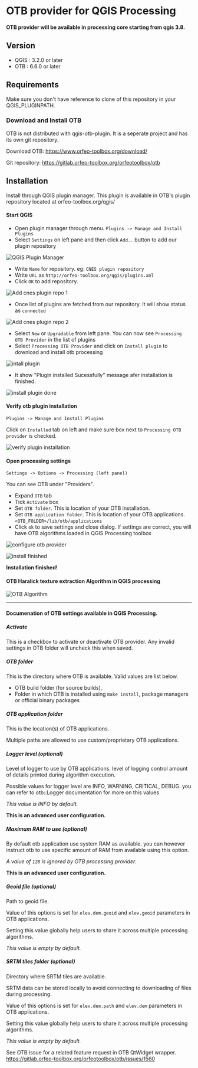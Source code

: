 # OTB provider for QGIS Processing

**OTB provider will be available in processing core starting from qgis 3.8.**


## Version
* QGIS : 3.2.0 or later
* OTB  : 6.6.0 or later


## Requirements

Make sure you don't have reference to clone of this repository in your QGIS_PLUGINPATH. 

### Download and Install OTB

OTB is not distributed with qgis-otb-plugin. It is a seperate project and has its own git repository.

Download OTB: https://www.orfeo-toolbox.org/download/

Git repository: https://gitlab.orfeo-toolbox.org/orfeotoolbox/otb

## Installation

Install through QGIS plugin manager. This plugin is available in OTB's plugin repository located at orfeo-toolbox.org/qgis/

#### Start QGIS

* Open plugin manager through menu. `Plugins -> Manage and Install Plugins `
* Select `Settings` on left pane and then click `Add..` button to add our plugin repository

![QGIS Plugin Manager](http://orfeo-toolbox.org/qgis/otb_plugin_readme/qgis_plugins_settings.png)

* Write `Name` for repository. eg: `CNES plugin repository`
* Write `URL` as `http://orfeo-toolbox.org/qgis/plugins.xml`
* Click `OK` to add repository.

![Add cnes plugin repo 1](http://orfeo-toolbox.org/qgis/otb_plugin_readme/qgis_plugins_add_repo.png)

* Once list of plugins are fetched from our repository. It will show status as `connected`

![Add cnes plugin repo 2](http://orfeo-toolbox.org/qgis/otb_plugin_readme/qgis_plugins_add_otb_1.png)

* Select `New` or `Upgradable` from left pane. You can now see `Processing OTB Provider` in the list of plugins
* Select `Processing OTB Provider` and click on `Install plugin` to download and install otb processing

![intall plugin ](http://orfeo-toolbox.org/qgis/otb_plugin_readme/qgis_plugins_install_1.png)

* It show "Plugin installed Sucessfully" message afer installation is finished.
 
![install plugin done ](http://orfeo-toolbox.org/qgis/otb_plugin_readme/qgis_plugins_install_done.png)


#### Verify otb plugin installation

`Plugins -> Manage and Install Plugins `

Click on `Installed` tab on left and make sure box next to `Processing OTB provider` is checked.

![ verify plugin installation ](http://orfeo-toolbox.org/qgis/otb_plugin_readme/verify_plugin_install.png)

#### Open processing settings
  
`Settings -> Options -> Processing (left panel)`

You can see OTB under "Providers".

* Expand `OTB` tab
* Tick `Activate` box
* Set `OTB folder`. This is location of your OTB installation.
* Set `OTB application folder`. This is location of your OTB applications. `<OTB_FOLDER>/lib/otb/applications`
* Click `ok` to save settings and close dialog. If settings are correct, you will have OTB algorithms loaded in QGIS Processing toolbox

![configure otb provider ](http://orfeo-toolbox.org/qgis/otb_plugin_readme/qgis_processing_configure_otb.png)

![install finished ](http://orfeo-toolbox.org/qgis/otb_plugin_readme/qgis_processing_configure_done.png)

****Installation finished!****

#### OTB Haralick texture extraction Algorithm in QGIS processing

![OTB Algorithm ](http://orfeo-toolbox.org/qgis/otb_plugin_readme/qgis_processing_otb_haralick.png)

------

#### Documenation of OTB settings available in QGIS Processing.

##### Activate
This is a checkbox to activate or deactivate OTB provider. Any invalid settings in OTB folder will uncheck this when saved.

##### OTB folder
This is the directory where OTB is available. Valid values are list below.
* OTB build folder (for source builds), 
* Folder in which OTB is installed using `make install`, package managers or official binary packages

##### OTB application folder
This is the location(s) of OTB applications.

Multiple paths are allowed to use custom/proprietary OTB applications.

##### Logger level (optional)
Level of logger to use by OTB applications. level of logging control amount of details printed during algorithm execution.

Possible values for logger level are INFO, WARNING, CRITICAL, DEBUG. you can refer to otb::Logger documentation for more on this values

*This value is INFO by default.*

**This is an advanced user configuration.**

##### Maximum RAM to use (optional)

By default otb application use system RAM as available. you can however instruct otb to use specific amount of RAM from available using this option. 

*A value of `128` is ignored by OTB processing provider.*

**This is an advanced user configuration.**

##### Geoid file (optional)
Path to geoid file. 

Value of this options is set for `elev.dem.geoid` and `elev.geoid` parameters in OTB applications.

Setting this value globally help users to share it across multiple processing algorithms. 

*This value is empty by default.*


##### SRTM tiles folder (optional)
Directory where SRTM tiles are available.

SRTM data can be stored locally to avoid connecting to downloading of files during processing.

Value of this options is set for `elev.dem.path` and `elev.dem` parameters in OTB applications.

Setting this value globally help users to share it across multiple processing algorithms.

*This value is empty by default.*

See OTB issue for a related feature request in OTB QtWidget wrapper. https://gitlab.orfeo-toolbox.org/orfeotoolbox/otb/issues/1560

